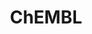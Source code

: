 ---
layout: default
bigquery: https://console.cloud.google.com/bigquery?p=patents-public-data&d=ebi_chembl&page=dataset
citation: '"The ChEMBL database in 2017." Anna Gaulton, Anne Hersey, Michał Nowotka,
  A Patrícia Bento, Jon Chambers, David Mendez, Prudence Mutowo, Francis Atkinson,
  Louisa J Bellis, Elena Cibrián-Uhalte, Mark Davies, Nathan Dedman, Anneli Karlsson,
  María Paula Magariños, John P Overington, George Papadatos, Ines Smit, Andrew R
  Leach Nucleic acids Research (2017) 45 (Database Issue), D945-D954'
contributors: European Bioinformatics Institute
cost: None
description: ChEMBL Data is a manually curated database of small molecules used in
  drug discovery, including information about existing patented drugs.
documentation: 'schema: https://www.ebi.ac.uk/chembl/db_schema


  '
last_edit: Mon, 04 Apr 2022 19:07:30 GMT
location: https://console.cloud.google.com/marketplace/product/google_patents_public_datasets/chembl
maintained_by: EMBL-EBI, an outstation of European Molecular Biology Laboratory
related_publications: '

  ChEMBL: towards direct deposition of bioassay data.


  Mendez D, Gaulton A, Bento AP, Chambers J, De Veij M, Félix E, Magariños MP, Mosquera
  JF, Mutowo P, Nowotka M, Gordillo-Marañón M, Hunter F, Junco L, Mugumbate G, Rodriguez-Lopez
  M, Atkinson F, Bosc N, Radoux CJ, Segura-Cabrera A, Hersey A, Leach AR.


  — Nucleic Acids Res. 2019; 47(D1):D930-D940. doi: 10.1093/nar/gky1075

  '
schema_fields: '[''level1'', ''target_type'', ''bto_id'', ''target_desc'', ''text_value'',
  ''assay_desc'', ''ingredient'', ''res_stem_id'', ''warnref_id'', ''normal_range_max'',
  ''updated_by'', ''relationship'', ''assay_param_id'', ''cell_source_tax_id'', ''published_units'',
  ''mol_hrac_id'', ''parent_type'', ''ro3_pass'', ''biocomp_id'', ''domain_type'',
  ''uo_units'', ''indication_class'', ''domain_id'', ''ddd_admr'', ''structure_type'',
  ''mesh_heading'', ''mechanism_of_action'', ''chebi_par_id'', ''record_id'', ''smarts'',
  ''cell_description'', ''cx_logd'', ''mutation'', ''site_id'', ''protein_class_id'',
  ''qed_weighted'', ''formulation_id'', ''warning_year'', ''ass_cls_map_id'', ''mc_organism'',
  ''related_tid'', ''hba_lipinski'', ''ddd_comment'', ''max_phase'', ''pathway_key'',
  ''syn_type'', ''pubmed_id'', ''disease_efficacy'', ''mesh_id'', ''cx_most_apka'',
  ''assay_source'', ''cidx'', ''standard_inchi'', ''major_class'', ''molfile'', ''le'',
  ''set_name'', ''route'', ''first_in_class'', ''variant_id'', ''pathway_id'', ''short_name'',
  ''parent_id'', ''domain_description'', ''chirality'', ''trade_name'', ''innovator_company'',
  ''idx'', ''src_description'', ''job_id'', ''published_value'', ''potential_duplicate'',
  ''qudt_units'', ''acd_logd'', ''standard_value'', ''log_id'', ''clo_id'', ''ad_type'',
  ''cellosaurus_id'', ''therapeutic_flag'', ''subgroup'', ''homologue'', ''cell_id'',
  ''standard_units'', ''who_extra'', ''smid'', ''assay_type'', ''assay_organism'',
  ''cl_lincs_id'', ''standard_text_value'', ''withdrawn_flag'', ''publication_number'',
  ''cell_source_organism'', ''patent_expire_date'', ''entity_type'', ''assay_tissue'',
  ''compsyn_id'', ''mol_atc_id'', ''efo_id'', ''source_domain_id'', ''heavy_atoms'',
  ''cell_ontology_id'', ''molecular_mechanism'', ''hrac_code'', ''prediction_method'',
  ''l4'', ''level4_description'', ''product_id'', ''cx_logp'', ''toid'', ''molregno'',
  ''domain_name'', ''mechanism_comment'', ''activity_count'', ''previous_company'',
  ''hbd'', ''co_stem_id'', ''l5'', ''assay_tax_id'', ''action_type'', ''ddd_units'',
  ''met_conversion'', ''parameter_value'', ''molecule_type'', ''target_mapping'',
  ''prodrug'', ''component_id'', ''predbind_id'', ''comp_go_id'', ''withdrawn_reason'',
  ''num_lipinski_ro5_violations'', ''issue'', ''sei'', ''rgid'', ''assay_category'',
  ''tissue_id'', ''level3'', ''mecref_id'', ''definition'', ''cell_name'', ''parameter_type'',
  ''selectivity_comment'', ''accession'', ''atc_code'', ''cpd_str_alert_id'', ''authors'',
  ''substrate_record_id'', ''abstract'', ''site_residues'', ''warning_type'', ''max_phase_for_ind'',
  ''delist_flag'', ''level1_description'', ''alert_id'', ''sequence'', ''helm_notation'',
  ''synonyms'', ''withdrawn_class'', ''usan_year'', ''aspect'', ''chembl_id'', ''bao_endpoint'',
  ''sequence_md5sum'', ''source'', ''canonical_smiles'', ''num_ro5_violations'', ''ref_id'',
  ''assay_id'', ''name'', ''class_level'', ''uberon_id'', ''mc_target_type'', ''db_source'',
  ''src_id'', ''targrel_id'', ''end_position'', ''src_compound_id'', ''active_ingredient'',
  ''type'', ''patent_use_code'', ''caloha_id'', ''met_comment'', ''ref_url'', ''mw_freebase'',
  ''activity_id'', ''alogp'', ''standard_upper_value'', ''description'', ''published_type'',
  ''l2'', ''site_name'', ''warning_country'', ''submission_date'', ''mol_frac_id'',
  ''usan_stem'', ''pchembl_value'', ''level5'', ''molecular_species'', ''prod_pat_id'',
  ''units'', ''inorganic_flag'', ''src_short_name'', ''curation_comment'', ''strength'',
  ''title'', ''frac_class_id'', ''assay_cell_type'', ''ap_id'', ''compound_key'',
  ''company'', ''dosed_ingredient'', ''ddd_value'', ''full_molformula'', ''assay_test_type'',
  ''l7'', ''cx_most_bpka'', ''start_position'', ''path'', ''natural_product'', ''stem'',
  ''num_alerts'', ''volume'', ''species_group_flag'', ''met_id'', ''last_page'', ''cell_source_tissue'',
  ''result_flag'', ''go_id'', ''topical'', ''irac_code'', ''assay_strain'', ''rtb'',
  ''aromatic_rings'', ''alert_name'', ''active_molregno'', ''frac_code'', ''usan_stem_definition'',
  ''relationship_desc'', ''entity_id'', ''stat'', ''acd_logp'', ''metref_id'', ''annotation'',
  ''indref_id'', ''acd_most_apka'', ''bao_id'', ''binding_site_comment'', ''value'',
  ''mc_tax_id'', ''lle'', ''patent_id'', ''hbd_lipinski'', ''orig_description'', ''mc_target_name'',
  ''hba'', ''component_type'', ''hrac_class_id'', ''sitecomp_id'', ''aidx'', ''approval_date'',
  ''activity_comment'', ''who_name'', ''src_assay_id'', ''l6'', ''parenteral'', ''oc_id'',
  ''last_active'', ''full_mwt'', ''confidence'', ''psa'', ''data_validity_comment'',
  ''level2_description'', ''warning_id'', ''l1'', ''metabolite_record_id'', ''direct_interaction'',
  ''normal_range_min'', ''level3_description'', ''parent_go_id'', ''withdrawn_country'',
  ''country'', ''compd_id'', ''doc_type'', ''as_id'', ''black_box_warning'', ''compound_name'',
  ''bao_format'', ''downgraded'', ''level4'', ''published_relation'', ''targcomp_id'',
  ''version'', ''class_type'', ''drug_record_id'', ''level2'', ''polymer_flag'', ''confidence_score'',
  ''mec_id'', ''standard_inchi_key'', ''priority'', ''enzyme_name'', ''l3'', ''warning_class'',
  ''mw_monoisotopic'', ''ridx'', ''drug_substance_flag'', ''ddd_id'', ''doi'', ''pref_name'',
  ''relation'', ''actsm_id'', ''component_synonym'', ''protclasssyn_id'', ''assay_subcellular_fraction'',
  ''status'', ''mol_irac_id'', ''l8'', ''upper_value'', ''standard_type'', ''curated_by'',
  ''efo_term'', ''nda_type'', ''oral'', ''availability_type'', ''acd_most_bpka'',
  ''applicant_full_name'', ''label'', ''tax_id'', ''research_stem'', ''withdrawn_year'',
  ''db_version'', ''warning_description'', ''irac_class_id'', ''creation_date'', ''usan_substem'',
  ''updated_on'', ''doc_id'', ''drugind_id'', ''drug_product_flag'', ''std_act_id'',
  ''usan_stem_id'', ''protein_class_desc'', ''dosage_form'', ''comp_class_id'', ''parent_molregno'',
  ''tid'', ''standard_flag'', ''molsyn_id'', ''mc_target_accession'', ''standard_relation'',
  ''journal'', ''year'', ''alert_set_id'', ''bei'', ''stem_class'', ''comments'',
  ''relationship_type'', ''ref_type'', ''first_page'', ''assay_class_id'', ''tbl'',
  ''enzyme_tid'', ''isoform'', ''patent_no'', ''organism'', ''first_approval'', ''protein_class_synonym'',
  ''tid_fixed'']'
shortname: chembl
tags:
- biotechnology
- health
- chemical
- bioinformatics
- medical
terms_of_use: CC BY-SA 3.0
title: ChEMBL
uuid: e232a192-965c-4ec9-904c-155b6dfe56c5
---